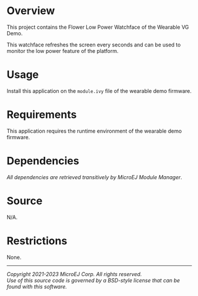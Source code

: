 # Overview

This project contains the Flower Low Power Watchface of the Wearable VG Demo. 

This watchface refreshes the screen every seconds and can be used to monitor the low power feature of the platform.

# Usage

Install this application on the `module.ivy` file of the wearable demo firmware.

# Requirements

This application requires the runtime environment of the wearable demo firmware.

# Dependencies

_All dependencies are retrieved transitively by MicroEJ Module Manager_.

# Source

N/A.

# Restrictions

None.

---
_Copyright 2021-2023 MicroEJ Corp. All rights reserved._  
_Use of this source code is governed by a BSD-style license that can be found with this software._  
